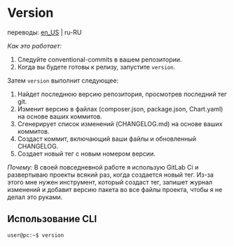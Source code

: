 # Version

переводы: [en_US](./README.md) | ru-RU

_Как это работает:_

1. Следуйте conventional-commits в вашем репозитории.
2. Когда вы будете готовы к релизу, запустите `version`.

Затем `version` выполнит следующее:

1. Найдет последнюю версию репозитория, просмотрев последний тег git.
2. Изменит версию в файлах (composer.json, package.json, Chart.yaml) на основе ваших коммитов.
3. Сгенерирует список изменений (CHANGELOG.md) на основе ваших коммитов.
4. Создаст коммит, включающий ваши файлы и обновленный CHANGELOG.
5. Создает новый тег с новым номером версии.

_Почему:_ В своей повседневной работе я использую GitLab Ci и развертываю проекты всякий раз, когда создается новый тег.
Из-за этого мне нужен инструмент, который создаст тег, запишет журнал изменений и добавит версию пакета во все файлы
проекта, чтобы я не делал это руками.

## Использование CLI

```console
user@pc:~$ version
```